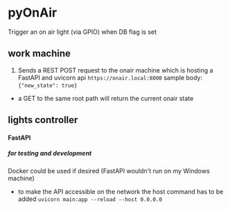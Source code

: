 # pyOnAir

Trigger an on air light (via GPIO) when DB flag is set




## work machine
1. Sends a REST POST request to the onair machine which is hosting a FastAPI and uvicorn api
    `https://onair.local:8000`
  sample body: `{"new_state": true}`

  - a GET to the same root path will return the current onair state





## lights controller

#### FastAPI
##### for testing and development
Docker could be used if desired (FastAPI wouldn't run on my Windows machine)

- to make the API accessible on the network the host command has to be added
  `uvicorn main:app --reload --host 0.0.0.0`